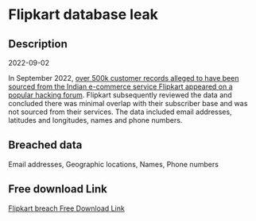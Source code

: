 # Flipkart database leak

## Description

2022-09-02

In September 2022, <a href="https://izoologic.com/region/central-asia/a-new-alleged-flipkart-data-breach-was-discovered-on-the-dark-web/" target="_blank" rel="noopener">over 500k customer records alleged to have been sourced from the Indian e-commerce service Flipkart appeared on a popular hacking forum</a>. Flipkart subsequently reviewed the data and concluded there was minimal overlap with their subscriber base and was not sourced from their services. The data included email addresses, latitudes and longitudes, names and phone numbers.

## Breached data

Email addresses, Geographic locations, Names, Phone numbers

## Free download Link

[Flipkart breach Free Download Link](https://link-to.net/1229997/176.21116914185907/dynamic/?r=aHR0cHM6Ly93d3cubWVkaWFmaXJlLmNvbS92aWV3L2JjN0dRenhJNklyQjBvYy8vZmlsZQ==)
